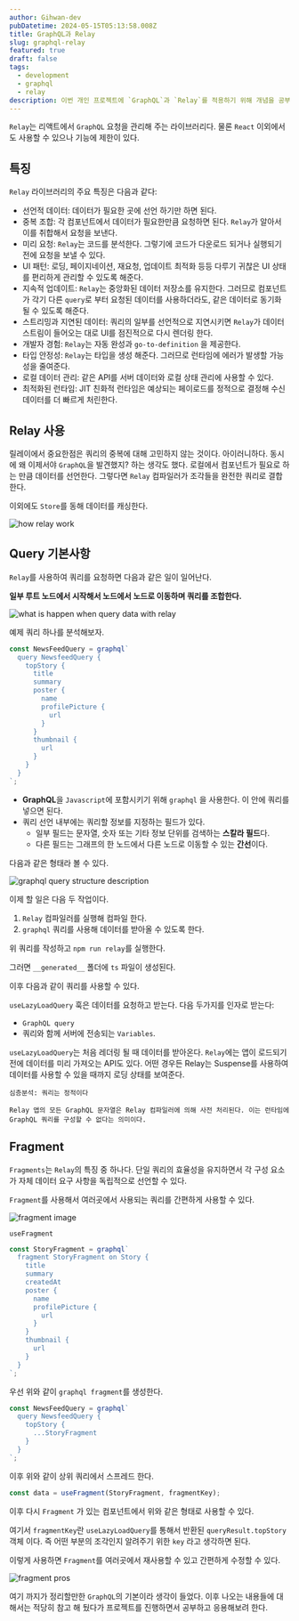 ```yaml
---
author: Gihwan-dev
pubDatetime: 2024-05-15T05:13:58.008Z
title: GraphQL과 Relay
slug: graphql-relay
featured: true
draft: false
tags:
  - development
  - graphql
  - relay
description: 이번 개인 프로젝트에 `GraphQL`과 `Relay`를 적용하기 위해 개념을 공부했던 내용을 정리했습니다.
---
```


`Relay`는 리액트에서 `GraphQL` 요청을 관리해 주는 라이브러리다. 물론 `React` 이외에서도 사용할 수 있으나 기능에 제한이 있다.

## 특징

`Relay` 라이브러리의 주요 특징은 다음과 같다:

- 선언적 데이터: 데이터가 필요한 곳에 선언 하기만 하면 된다.
- 중복 조합: 각 컴포넌트에서 데이터가 필요한만큼 요청하면 된다. `Relay`가 알아서 이를 취합해서 요청을 보낸다.
- 미리 요청: `Relay`는 코드를 분석한다. 그렇기에 코드가 다운로드 되거나 실행되기 전에 요청을 보낼 수 있다.
- UI 패턴: 로딩, 페이지네이션, 재요청, 업데이트 최적화 등등 다루기 귀찮은 UI 상태를 편리하게 관리할 수 있도록 해준다.
- 지속적 업데이트: `Relay`는 중앙화된 데이터 저장소를 유지한다. 그러므로 컴포넌트가 각기 다른 `query`로 부터 요청된 데이터를 사용하더라도, 같은 데이터로 동기화 될 수 있도록 해준다.
- 스트리밍과 지연된 데이터: 쿼리의 일부를 선언적으로 지연시키면 `Relay`가 데이터 스트림이 들어오는 대로 UI를 점진적으로 다시 렌더링 한다.
- 개발자 경험: `Relay`는 자동 완성과 `go-to-definition` 을 제공한다.
- 타입 안정성: `Relay`는 타입을 생성 해준다. 그러므로 런타임에 에러가 발생할 가능성을 줄여준다.
- 로컬 데이터 관리: 같은 API를 서버 데이터와 로컬 상태 관리에 사용할 수 있다.
- 최적화된 런타임: JIT 친화적 런타임은 예상되는 페이로드를 정적으로 결정해 수신 데이터를 더 빠르게 처린한다.

## Relay 사용

릴레이에서 중요한점은 쿼리의 중복에 대해 고민하지 않는 것이다. 아이러니하다. 동시에 왜 이제서야 `GraphQL`을 발견했지? 하는 생각도 했다. 로컬에서 컴포넌트가 필요로 하는 만큼 데이터를 선언한다. 그렇다면 `Relay` 컴파일러가 조각들을 완전한 쿼리로 결합한다.

이외에도 `Store`를 동해 데이터를 캐싱한다.

![how relay work](https://relay.dev/assets/images/graphql-relay-runtime-fetches-query-4f0734093c2d277f1dbe5135c5a519ba.png)

## Query 기본사항

`Relay`를 사용하여 쿼리를 요청하면 다음과 같은 일이 일어난다.

**일부 루트 노드에서 시작해서 노드에서 노드로 이동하며 쿼리를 조합한다.**

![what is happen when query data with relay](https://relay.dev/assets/images/query-upon-graph-2209e828b9ce0ddc492555bb7a0a5a3c.png)

예제 쿼리 하나를 분석해보자.

```javascript
const NewsFeedQuery = graphql`
  query NewsfeedQuery {
    topStory {
      title
      summary
      poster {
        name
        profilePicture {
          url
        }
      }
      thumbnail {
        url
      }
    }
  }
`;
```

- **GraphQL**을 `Javascript`에 포함시키기 위해 `graphql` 을 사용한다. 이 안에 쿼리를 넣으면 된다.
- 쿼리 선언 내부에는 쿼리할 정보를 지정하는 필드가 있다.
  - 일부 필드는 문자열, 숫자 또는 기타 정보 단위를 검색하는 **스칼라 필드**다.
  - 다른 필드는 그래프의 한 노드에서 다른 노드로 이동할 수 있는 **간선**이다.

다음과 같은 형태라 볼 수 있다.

![graphql query structure description](https://relay.dev/assets/images/query-breakdown-56a29935576fa45104147bef7da35749.png)

이제 할 일은 다음 두 작업이다.

1. `Relay` 컴파일러를 실행해 컴파일 한다.
2. `graphql` 쿼리를 사용해 데이터를 받아올 수 있도록 한다.

위 쿼리를 작성하고 `npm run relay`를 실행한다.

그러면 `__generated__` 폴더에 `ts` 파일이 생성된다.

이후 다음과 같이 쿼리를 사용할 수 있다.

`useLazyLoadQuery` 훅은 데이터를 요청하고 받는다. 다음 두가지를 인자로 받는다:

- `GraphQL query`
- 쿼리와 함께 서버에 전송되는 `Variables`.

`useLazyLoadQuery`는 처음 레더링 될 때 데이터를 받아온다. `Relay`에는 앱이 로드되기 전에 데이터를 미리 가져오는 API도 있다. 어떤 경우든 Relay는 Suspense를 사용하여 데이터를 사용할 수 있을 때까지 로딩 상태를 보여준다.

```text
심층분석: 쿼리는 정적이다

Relay 앱의 모든 GraphQL 문자열은 Relay 컴파일러에 의해 사전 처리된다. 이는 런타임에 GraphQL 쿼리를 구성할 수 없다는 의미이다.
```

## Fragment

`Fragments`는 `Relay`의 특징 중 하나다. 단일 쿼리의 효율성을 유지하면서 각 구성 요소가 자체 데이터 요구 사항을 독립적으로 선언할 수 있다.

`Fragment`를 사용해서 여러곳에서 사용되는 쿼리를 간편하게 사용할 수 있다.

![fragment image](https://relay.dev/assets/images/fragments-newsfeed-story-compilation-5988239417a9739a88f25bfcad3a7ab7.png)

`useFragment`

```js
const StoryFragment = graphql`
  fragment StoryFragment on Story {
    title
    summary
    createdAt
    poster {
      name
      profilePicture {
        url
      }
    }
    thumbnail {
      url
    }
  }
`;
```

우선 위와 같이 `graphql fragment`를 생성한다.

```js
const NewsFeedQuery = graphql`
  query NewsfeedQuery {
    topStory {
      ...StoryFragment
    }
  }
`;
```

이후 위와 같이 상위 쿼리에서 스프레드 한다.

```js
const data = useFragment(StoryFragment, fragmentKey);
```

이후 다시 `Fragment` 가 있는 컴포넌트에서 위와 같은 형태로 사용할 수 있다.

여기서 `fragmentKey`란 `useLazyLoadQuery`를 통해서 반환된 `queryResult.topStory` 객체 이다. 즉 어떤 부분의 조각인지 알려주기 위한 `key` 라고 생각하면 된다.

이렇게 사용하면 `Fragment`를 여러곳에서 재사용할 수 있고 간편하게 수정할 수 있다.

![fragment pros](https://relay.dev/assets/images/fragment-image-add-once-compiled-addfb548d0a7422c83d492321e189d59.png)

여기 까지가 정리할만한 `GraphQL`의 기본이라 생각이 들었다. 이후 나오는 내용들에 대해서는 적당히 참고 해 뒀다가 프로젝트를 진행하면서 공부하고 응용해보려 한다.
